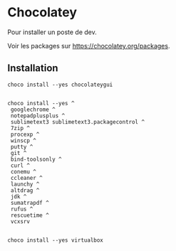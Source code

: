 Chocolatey
=========

Pour installer un poste de dev.

Voir les packages sur https://chocolatey.org/packages.

Installation
----------------

    choco install --yes chocolateygui


    choco install --yes ^
     googlechrome ^
     notepadplusplus ^
     sublimetext3 sublimetext3.packagecontrol ^
     7zip ^
     procexp ^
     winscp ^
     putty ^
     git ^
     bind-toolsonly ^
     curl ^
     conemu ^
     ccleaner ^
     launchy ^
     altdrag ^
     jdk ^
     sumatrapdf ^
     rufus ^
     rescuetime ^
     vcxsrv


    choco install --yes virtualbox
